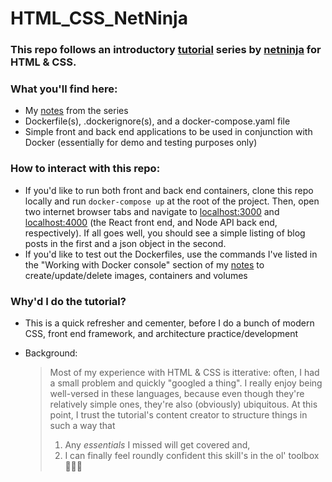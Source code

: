 # HTML_CSS_NetNinja

### This repo follows an introductory [tutorial](https://github.com/iamshaunjp/html-and-css-crash-course) series by [netninja](https://www.youtube.com/playlist?list=PL4cUxeGkcC9ivBf_eKCPIAYXWzLlPAm6G) for HTML & CSS.

### What you'll find here:

- My [notes](https://github.com/sou7hernsaint/Docker-Net-Ninja-/blob/main/NOTES.md) from the series
- Dockerfile(s), .dockerignore(s), and a docker-compose.yaml file
- Simple front and back end applications to be used in conjunction with Docker (essentially for demo and testing purposes only)

### How to interact with this repo:

- If you'd like to run both front and back end containers, clone this repo locally and run `docker-compose up` at the root of the project. Then, open two internet browser tabs and navigate to [localhost:3000](http://localhost:3000) and [localhost:4000](http://localhost:4000) (the React front end, and Node API back end, respectively). If all goes well, you should see a simple listing of blog posts in the first and a json object in the second.
- If you'd like to test out the Dockerfiles, use the commands I've listed in the "Working with Docker console" section of my [notes](https://github.com/sou7hernsaint/Docker-Net-Ninja-/blob/main/NOTES.md#7-starting--stopping-containers) to create/update/delete images, containers and volumes

### Why'd I do the tutorial?

- This is a quick refresher and cementer, before I do a bunch of modern CSS, front end framework, and architecture practice/development

- Background:

  > Most of my experience with HTML & CSS is itterative: often, I had a small problem and quickly "googled a thing". I really enjoy being well-versed in these languages, because even though they're relatively simple ones, they're also (obviously) ubiquitous. At this point, I trust the tutorial's content creator to structure things in such a way that
  > 1. Any _essentials_ I missed will get covered and,
  > 2. I can finally feel roundly confident this skill's in the ol' toolbox 🧰🤓💪
